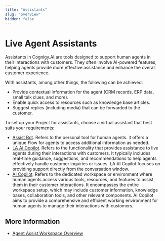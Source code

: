 ```yaml
---
title: "Assistants" 
slug: "overview" 
hidden: false 
---
```


# Live Agent Assistants

Assistants in Cognigy.AI are tools designed to support human agents in their interactions with customers. They often involve AI-powered features, helping agents provide more effective assistance and enhance the overall customer experience.

With assistants, among other things, the following can be achieved:

- Provide contextual information for the agent (CRM records, ERP data, small talk clues, and more).
- Enable quick access to resources such as knowledge base articles.
- Suggest replies (including media) that can be forwarded to the customer.

To set up your Project for assistants, choose a virtual assistant that best suits your requirements:

- [Assist Bot](assist-bot.md). Refers to the personal tool for human agents. It offers a unique Flow for agents to access additional information as needed.
- [LA AI Copilot](la-ai-copilot.md). Refers to the functionality that provides assistance to live agents during their interactions with customers. It typically includes real-time guidance, suggestions, and recommendations to help agents effectively handle customer inquiries or issues. LA AI Copilot focuses on providing support directly from the conversation window.
- [AI Copilot](ai-copilot.md). Refers to the dedicated workspace or environment where human agents access various tools, resources, and features to assist them in their customer interactions. It encompasses the entire workspace setup, which may include customer information, knowledge bases, collaboration tools, and other relevant components. AI Copilot aims to provide a comprehensive and efficient working environment for human agents to manage their interactions with customers.

## More Information

- [Agent Assist Workspace Overview](../../ai-copilot/overview.md)
